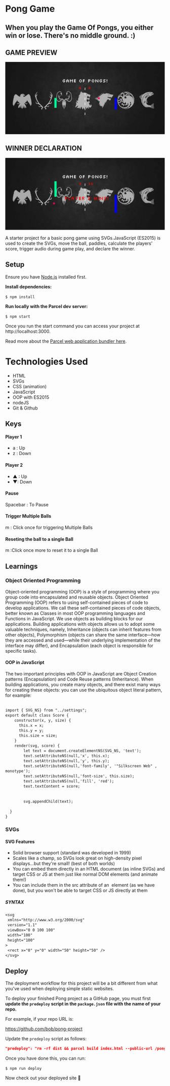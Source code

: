 # Pong Game 

## When you play the Game Of Pongs, you either win or lose. There's no middle ground. :)

## GAME PREVIEW

![Preview](src/images/Game-of-Pongs.png)

## WINNER DECLARATION

![Preview](src/images/winner.png)

A starter project for a basic pong game using SVGs.JavaScript (ES2015) is used to create the SVGs, move the ball, paddles, calculate the players' score, trigger audio during game play, and declare the winner.

## Setup

Ensure you have [Node.js](https://nodejs.org/en/) installed first.

**Install dependencies:**

`$ npm install`

**Run locally with the Parcel dev server:**

`$ npm start`

Once you run the start command you can access your project at http://localhost:3000.

Read more about the [Parcel web application bundler here](https://parceljs.org/).
 
 # Technologies Used

* HTML
* SVGs
* CSS (animation)
* JavaScript
* OOP with ES2015
* nodeJS
* Git & Github


## Keys
 
 #### Player 1
  
  * a : Up
  * z : Down

#### Player 2

  * ▲ : Up
  * ▼: Down

#### Pause
  
  Spacebar : To Pause

#### Trigger Multiple Balls

   m : Click once for triggering Multiple Balls

#### Reseting the ball to a single Ball
 
   m :Click once more to reset it to a single Ball


## Learnings

### Object Oriented Programming

Object-oriented programming (OOP) is a style of programming where you group code into encapsulated and reusable objects.
Object Oriented Programming (OOP) refers to using self-contained pieces of code to develop applications. We call these self-contained pieces of code objects, better known as Classes in most OOP programming languages and Functions in JavaScript. We use objects as building blocks for our applications. Building applications with objects allows us to adopt some valuable techniques, namely, Inheritance (objects can inherit features from other objects), Polymorphism (objects can share the same interface—how they are accessed and used—while their underlying implementation of the interface may differ), and Encapsulation (each object is responsible for specific tasks).

#### OOP in JavaScript
The two important principles with OOP in JavaScript are Object Creation patterns (Encapsulation) and Code Reuse patterns (Inheritance). When building applications, you create many objects, and there exist many ways for creating these objects: you can use the ubiquitous object literal pattern, for example:

```

import { SVG_NS} from "../settings";
export default class Score {
    constructor(x, y, size) {
      this.x = x;
      this.y = y;
      this.size = size;
    }
    render(svg, score) {
        let text = document.createElementNS(SVG_NS, 'text');
        text.setAttributeNS(null,'x', this.x);
        text.setAttributeNS(null,'y', this.y);
        text.setAttributeNS(null,'font-family', '"Silkscreen Web" , monotype');
        text.setAttributeNS(null,'font-size', this.size);
        text.setAttributeNS(null,'fill', 'red');
        text.textContent = score;


        svg.appendChild(text);

  }
}

```
 ### SVGs

 #### SVG Features

 - Solid browser support (standard was developed in 1999)
 - Scales like a champ, so SVGs look great on high-density pixel displays...but they're small! (best   of both worlds)
 - You can embed them directly in an HTML document (as inline SVGs) and target CSS or JS at them       just like normal DOM elements (and animate them!)
 - You can include them in the src attribute of an <img> element (as we have done), but you won't be   able to target CSS or JS directly at them

 ##### SYNTAX

 ```
 <svg
  xmlns="http://www.w3.org/2000/svg"
  version="1.1"
  viewBox="0 0 100 100"
  width="100"
  height="100"
>
  <rect x="0" y="0" width="50" height="50" />
</svg>

 ```


## Deploy

The deployment workflow for this project will be a bit different from what you've used when deploying simple static websites.

To deploy your finished Pong project as a GitHub page, you must first **update the `predeploy` script in the `package.json` file with the name of your repo.**

For example, if your repo URL is:

https://github.com/bob/pong-project

Update the `predeploy` script as follows:

```json
"predeploy": "rm -rf dist && parcel build index.html --public-url /pong-project",
```

Once you have done this, you can run:

`$ npm run deploy`

Now check out your deployed site 🙂



